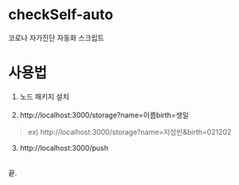 # checkSelf-auto
코로나 자가진단 자동화 스크립트

# 사용법
1. 노드 패키지 설치
<br><br>
2. http://localhost:3000/storage?name=이름birth=생일
> ex) http://localhost:3000/storage?name=지성빈&birth=021202

3. http://localhost:3000/push
<br><br>

끝.
